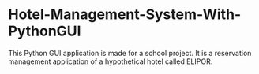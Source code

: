 # Hotel-Management-System-With-PythonGUI
This Python GUI application is made for a school project. It is a reservation management application of a hypothetical hotel called ELIPOR.
